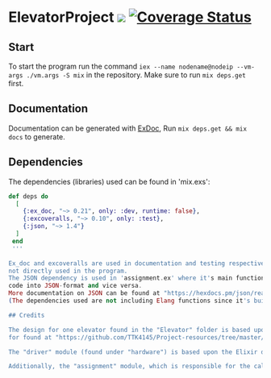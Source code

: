 # ElevatorProject ![](https://github.com/KSteinsland/TTK4145/workflows/Elixir%20CI/badge.svg) [![Coverage Status](https://coveralls.io/repos/github/KSteinsland/TTK4145/badge.svg?branch=main&t=jZrpDf)](https://coveralls.io/github/KSteinsland/TTK4145?branch=main)

## Start
To start the program run the command
`iex --name nodename@nodeip --vm-args ./vm.args -S mix` in the repository.
Make sure to run `mix deps.get` first.

## Documentation

Documentation can be generated with [ExDoc](https://github.com/elixir-lang/ex_doc),
Run `mix deps.get && mix docs` to generate.

## Dependencies

The dependencies (libraries) used can be found in 'mix.exs':

```elixir
def deps do
  [
    {:ex_doc, "~> 0.21", only: :dev, runtime: false},
    {:excoveralls, "~> 0.10", only: :test},
    {:json, "~> 1.4"}
  ]
 end
 '''

Ex_doc and excoveralls are used in documentation and testing respectively and are therefore
not directly used in the program.
The JSON dependency is used in 'assignment.ex' where it's main function is to convert elixir
code into JSON-format and vice versa.
More documentation on JSON can be found at "https://hexdocs.pm/json/readme.html".
(The dependencies used are not including Elang functions since it's build upon Elixir)

## Credits

The design for one elevator found in the "Elevator" folder is based upon the single elevator code
for found at "https://github.com/TTK4145/Project-resources/tree/master/elev_algo".

The "driver" module (found under "hardware") is based upon the Elixir driver given at "https://github.com/TTK4145/driver-elixir".

Additionally, the "assignment" module, which is responsible for the calculations over which elevator that should do a given hall request, is dependent on the "Hall_Request_Assigner" found at "https://github.com/TTK4145/Project-resources/tree/master/cost_fns/hall_request_assigner".
